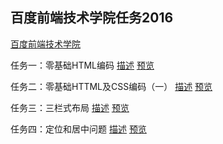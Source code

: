 ## 百度前端技术学院任务2016

[百度前端技术学院](http://ife.baidu.com/task/all)

任务一：零基础HTML编码   [描述](http://ife.baidu.com/task/detail?taskId=1)   [预览](http://htmlpreview.github.io/?https://github.com/IreneZhou/IFE2016/blob/master/task001/task001.html)

任务二：零基础HTTML及CSS编码（一）   [描述](http://ife.baidu.com/task/detail?taskId=2)   [预览](http://htmlpreview.github.io/?https://github.com/IreneZhou/IFE2016/blob/master/task002/task002.html)

任务三：三栏式布局    [描述](http://ife.baidu.com/task/detail?taskId=3)    [预览](http://htmlpreview.github.io/?https://github.com/IreneZhou/IFE2016/blob/master/task003/task003.html)

任务四：定位和居中问题    [描述](http://ife.baidu.com/task/detail?taskId=4)    [预览](http://htmlpreview.github.io/?https://github.com/IreneZhou/IFE2016/blob/master/task004/task004.html)

